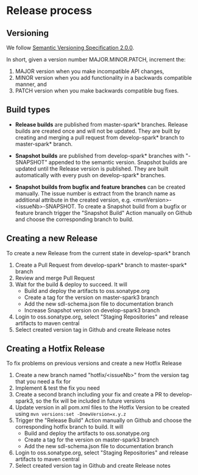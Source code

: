 # Release process

## Versioning

We follow [Semantic Versioning Specification 2.0.0](https://semver.org/spec/v2.0.0.html).

In short, given a version number MAJOR.MINOR.PATCH, increment the:

1. MAJOR version when you make incompatible API changes,
2. MINOR version when you add functionality in a backwards compatible manner, and
3. PATCH version when you make backwards compatible bug fixes.

## Build types

- **Release builds** are published from master-spark* branches. Release builds are created once and will not be updated.
They are built by creating and merging a pull request from develop-spark* branch to master-spark* branch.

- **Snapshot builds** are published from develop-spark* branches with "-SNAPSHOT" appended to the semantic version.
Snapshot builds are updated until the Release version is published. They are built automatically with every push on develop-spark* branches. 

- **Snapshot builds from bugfix and feature branches** can be created manually.
The issue number is extract from the branch name as additional attribute in the created version, e.g. \<mvnVersion>-\<issueNb>-SNAPSHOT.
To create a Snapshot build from a bugfix or feature branch trigger the "Snapshot Build" Action manually on Github and choose the corresponding branch to build.

## Creating a new Release

To create a new Release from the current state in develop-spark* branch
1. Create a Pull Request from develop-spark* branch to master-spark* branch
2. Review and merge Pull Request 
3. Wait for the build & deploy to succeed. It will
   - Build and deploy the artifacts to oss.sonatype.org
   - Create a tag for the version on master-spark3 branch
   - Add the new sdl-schema.json file to documentation branch
   - Increase Snapshot version on develop-spark3 branch
4. Login to oss.sonatype.org, select "Staging Repositories" and release artifacts to maven central
5. Select created version tag in Github and create Release notes

## Creating a Hotfix Release

To fix problems on previous versions and create a new Hotfix Release
1. Create a new branch named "hotfix/\<issueNb>" from the version tag that you need a fix for
2. Implement & test the fix you need
3. Create a second branch including your fix and create a PR to develop-spark3, so the fix will be included in future versions
4. Update version in all pom.xml files to the Hotfix Version to be created using `mvn versions:set -DnewVersion=x.y.z`
5. Trigger the "Release Build" Action manually on Github and choose the corresponding hotfix branch to build. It will
    - Build and deploy the artifacts to oss.sonatype.org
    - Create a tag for the version on master-spark3 branch
    - Add the new sdl-schema.json file to documentation branch
4. Login to oss.sonatype.org, select "Staging Repositories" and release artifacts to maven central
5. Select created version tag in Github and create Release notes